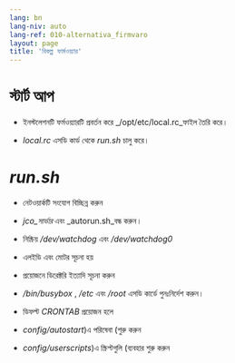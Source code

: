 ```yaml
---
lang: bn
lang-niv: auto
lang-ref: 010-alternativa_firmvaro
layout: page
title: 'বিকল্প ফার্মওয়্যার'
---
```


# স্টার্ট আপ

* ইনস্টলেশনটি ফর্মওয়্যারটি প্রবর্তন করে _/opt/etc/local.rc_ফাইল তৈরি করে।


* _local.rc_ এসডি কার্ড থেকে _run.sh_ চালু করে।



# _run.sh_

  * নেটওয়ার্কটি সংযোগ বিচ্ছিন্ন করুন


  *  _jco_সার্ভার_ এবং _autorun.sh_বন্ধ করুন।


  * নিষ্ক্রিয় _/dev/watchdog_ এবং _/dev/watchdog0_


  * এলইডি এবং মোটর সূচনা হয়


  * প্রয়োজনে ডিরেক্টরি ইত্যাদি সূচনা করুন


  *  _/bin/busybox_ , _/etc_ এবং _/root_ এসডি কার্ডে পুনঃনির্দেশ করুন।


  * ডিফল্ট _CRONTAB_ প্রয়োজন হলে


  *  _config/autostart_)এ পরিষেবা (শুরু করুন


  *  _config/userscripts_)এ স্ক্রিপ্টগুলি (ব্যবহার শুরু করুন


